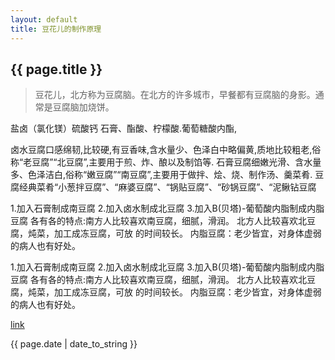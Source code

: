```yaml
---
layout: default
title: 豆花儿的制作原理
---
```

<h2>{{ page.title }}</h2>

>豆花儿，北方称为豆腐脑。在北方的许多城市，早餐都有豆腐脑的身影。通常是豆腐脑加烧饼。



盐卤（氯化镁）硫酸钙
石膏、酯酸、柠檬酸.葡萄糖酸内酯,

卤水豆腐口感绵韧,比较硬,有豆香味,含水量少、色泽白中略偏黄,质地比较粗老,俗称“老豆腐”“北豆腐”,主要用于煎、炸、酿以及制馅等.
石膏豆腐细嫩光滑、含水量多、色泽洁白,俗称“嫩豆腐”“南豆腐”,主要用于做拌、烩、烧、制作汤、羹菜肴.
豆腐经典菜肴“小葱拌豆腐”、“麻婆豆腐”、“锅贴豆腐”、“砂锅豆腐”、“泥鳅钻豆腐

1.加入石膏制成南豆腐 
2.加入卤水制成北豆腐 
3.加入B(贝塔)-葡萄酸内脂制成内脂豆腐 
各有各的特点:南方人比较喜欢南豆腐，细腻，滑润。 
北方人比较喜欢北豆腐，炖菜，加工成冻豆腐，可放 
的时间较长。 
内脂豆腐：老少皆宜，对身体虚弱的病人也有好处。

1.加入石膏制成南豆腐 
2.加入卤水制成北豆腐 
3.加入B(贝塔)-葡萄酸内脂制成内脂豆腐 
各有各的特点:南方人比较喜欢南豆腐，细腻，滑润。 
北方人比较喜欢北豆腐，炖菜，加工成冻豆腐，可放 
的时间较长。 
内脂豆腐：老少皆宜，对身体虚弱的病人也有好处。

[link](http://baike.baidu.com/link?url=N5RZ5cHW2V9pCYAkrMkFsjzNjjGdG7laRsD8Pq93B-Fiux8HO60lIM-G9K7HDHRoMmFK9lSOgSTkpIrERU1bQK)
<p>{{ page.date | date_to_string }}</p>
